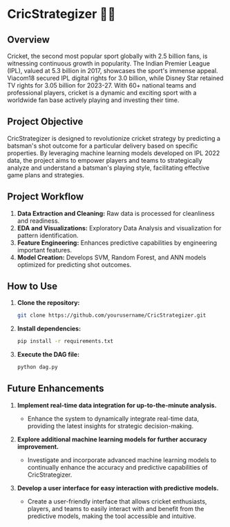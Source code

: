 # CricStrategizer 🚀🏏

## Overview

Cricket, the second most popular sport globally with 2.5 billion fans, is witnessing continuous growth in popularity. The Indian Premier League (IPL), valued at 5.3 billion in 2017, showcases the sport's immense appeal. Viacom18 secured IPL digital rights for 3.0 billion, while Disney Star retained TV rights for 3.05 billion for 2023-27. With 60+ national teams and professional players, cricket is a dynamic and exciting sport with a worldwide fan base actively playing and investing their time.

## Project Objective

CricStrategizer is designed to revolutionize cricket strategy by predicting a batsman's shot outcome for a particular delivery based on specific properties. By leveraging machine learning models developed on IPL 2022 data, the project aims to empower players and teams to strategically analyze and understand a batsman's playing style, facilitating effective game plans and strategies.

## Project Workflow

1. **Data Extraction and Cleaning:** Raw data is processed for cleanliness and readiness.
2. **EDA and Visualizations:** Exploratory Data Analysis and visualization for pattern identification.
3. **Feature Engineering:** Enhances predictive capabilities by engineering important features.
4. **Model Creation:** Develops SVM, Random Forest, and ANN models optimized for predicting shot outcomes.

## How to Use

1. **Clone the repository:**

   ```bash
   git clone https://github.com/yourusername/CricStrategizer.git


2. **Install dependencies:**

   ```bash
   pip install -r requirements.txt

3. **Execute the DAG file:**

   ```bash
   python dag.py

## Future Enhancements

1. **Implement real-time data integration for up-to-the-minute analysis.**
   - Enhance the system to dynamically integrate real-time data, providing the latest insights for strategic decision-making.

2. **Explore additional machine learning models for further accuracy improvement.**
   - Investigate and incorporate advanced machine learning models to continually enhance the accuracy and predictive capabilities of CricStrategizer.

3. **Develop a user interface for easy interaction with predictive models.**
   - Create a user-friendly interface that allows cricket enthusiasts, players, and teams to easily interact with and benefit from the predictive models, making the tool accessible and intuitive.



